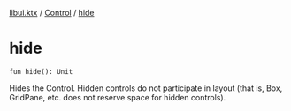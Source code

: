 [libui.ktx](../README.md) / [Control](README.md) / [hide](hide.md)

# hide

`fun hide(): Unit`

Hides the Control. Hidden controls do not participate in layout
(that is, Box, GridPane, etc. does not reserve space for hidden controls).

